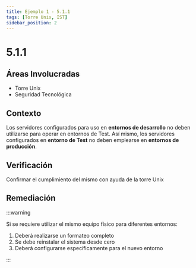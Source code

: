 ```yaml
---
title: Ejemplo 1 - 5.1.1
tags: [Torre Unix, IST]
sidebar_position: 2
---
```

[Comentario]: # (Titulo)

# 5.1.1

[Comentario]: # (Áreas Involucradas)

## Áreas Involucradas
- Torre Unix
- Seguridad Tecnológica

[Comentario]: # (Contexto)
## Contexto
Los servidores configurados para uso en **entornos de desarrollo** no deben utilizarse para operar en entornos de Test. Así mismo, los servidores configurados en **entorno de Test** no deben emplearse en **entornos de producción**.

[Comentario]: # (Verificación)
## Verificación
Confirmar el cumplimiento del mismo con ayuda de la torre Unix

[Comentario]: # (Remediación)
## Remediación

:::warning

Si se requiere utilizar el mismo equipo físico para diferentes entornos:
1. Deberá realizarse un formateo completo
2. Se debe reinstalar el sistema desde cero
3. Deberá configurarse específicamente para el nuevo entorno

:::
